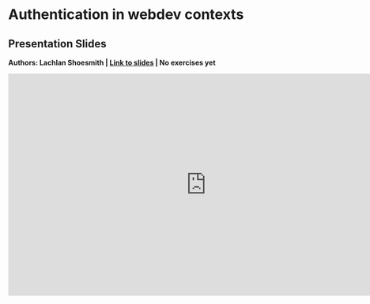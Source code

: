 # Authentication in webdev contexts

## Presentation Slides
**Authors: Lachlan Shoesmith | [Link to slides](https://www.canva.com/design/DAGk3DXyNDA/hO2Q5wVLsRSp555kgC6aKQ/edit) | No exercises yet**

<iframe src="https://www.canva.com/design/DAGk3DXyNDA/7ccFjiYB4QuY1wT-yXDNrg/view?embed" frameborder="0" width="800" height="450" allowfullscreen="true" mozallowfullscreen="true" webkitallowfullscreen="true"></iframe>